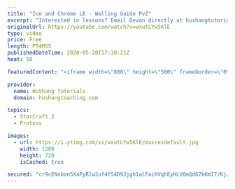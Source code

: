 ```yaml
---
title: "Ice and Chrome LE - Walling Guide PvZ"
excerpt: "Interested in lessons? Email Devon directly at hushangtutorials@outlook.com ------------------------------------------------------------------------------------------------------- Want to support HuShang Tutorials directly? Patreon is a website where you can contribute a monthly donation that will help"
originalUrl: https://youtube.com/watch?v=wxutLYw5KlE
type: video
price: Free
length: PT4M5S
publishedDateTime: 2020-05-28T17:38:21Z
heat: 50

featuredContent: "<iframe width=\"800\" height=\"500\" frameborder=\"0\" src=\"https://www.youtube.com/embed/wxutLYw5KlE\" allow=\"accelerometer; autoplay; encrypted-media; gyroscope; picture-in-picture\" allowfullscreen></iframe>"

provider:
  name: HuShang Tutorials
  domain: hushangcoaching.com

topics:
  - StarCraft 2
  - Protoss

images:
  - url: https://i.ytimg.com/vi/wxutLYw5KlE/maxresdefault.jpg
    width: 1280
    height: 720
    isCached: true

secured: "cr9cENnbon5XaPyRlw2uf4fS4D9Jjgh1alFaiKVqhEyHLVOmQdG7kKmI7/Kj/GajRqQVsp8rXI5Ms4rmniJY/hIn4mhBvtnNdR7HgFvwKvM0Q17Apx3ImoEIUTDgsOP/ajve/c5xUPTSiCUayzHumPPDbeQpOVl0o4S7i20bgxtgiR2c/4X+8+aFUUvqRRgOrEtuHTKqcWaOVhMXU0lfEfL2sEmQiHSXXs6BbLTgboizZmKfbfZ6vJxPCXvJ7rSNCgjIhEivX9jLh63VaODO0Q0Su3MdGpEd+fPcQk7r4XJbC7C7Y3pfXFZ3ampQr3xHgmA8l0SQQAjONDR7gQ3IA3iVQNKS0Hx5l/EYKvUm+cEZETGuENrkaW02e+PNJ/FZGMnRd5Gzy/ERF0xJ5dfdfrM0aRw0WmXAt5dGEDs7t1I=;G6+j58yORvbfyhFV8uUBYQ=="
---
```


